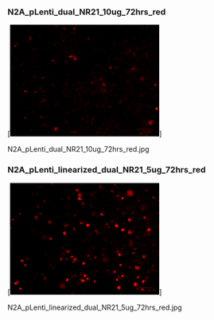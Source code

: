 ### N2A_pLenti_dual_NR21_10ug_72hrs_red

[<img src='N2A_pLenti_dual_NR21_10ug_72hrs_red.jpg' width='300' />]

N2A_pLenti_dual_NR21_10ug_72hrs_red.jpg

### N2A_pLenti_linearized_dual_NR21_5ug_72hrs_red

[<img src='N2A_pLenti_linearized_dual_NR21_5ug_72hrs_red.jpg' width='300' />]

N2A_pLenti_linearized_dual_NR21_5ug_72hrs_red.jpg

